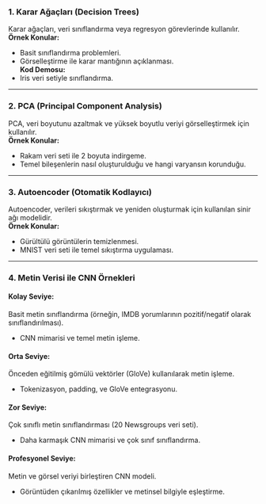 
### **1. Karar Ağaçları (Decision Trees)**

Karar ağaçları, veri sınıflandırma veya regresyon görevlerinde kullanılır.  
**Örnek Konular:**  
- Basit sınıflandırma problemleri.
- Görselleştirme ile karar mantığının açıklanması.  
**Kod Demosu:**  
- Iris veri setiyle sınıflandırma.

---

### **2. PCA (Principal Component Analysis)**

PCA, veri boyutunu azaltmak ve yüksek boyutlu veriyi görselleştirmek için kullanılır.  
**Örnek Konular:**  
- Rakam veri seti ile 2 boyuta indirgeme.  
- Temel bileşenlerin nasıl oluşturulduğu ve hangi varyansın korunduğu.  

---

### **3. Autoencoder (Otomatik Kodlayıcı)**

Autoencoder, verileri sıkıştırmak ve yeniden oluşturmak için kullanılan sinir ağı modelidir.  
**Örnek Konular:**  
- Gürültülü görüntülerin temizlenmesi.  
- MNIST veri seti ile temel sıkıştırma uygulaması.  

---

### **4. Metin Verisi ile CNN Örnekleri**

#### **Kolay Seviye:**  
Basit metin sınıflandırma (örneğin, IMDB yorumlarının pozitif/negatif olarak sınıflandırılması).  
- CNN mimarisi ve temel metin işleme.

#### **Orta Seviye:**  
Önceden eğitilmiş gömülü vektörler (GloVe) kullanılarak metin işleme.  
- Tokenizasyon, padding, ve GloVe entegrasyonu.

#### **Zor Seviye:**  
Çok sınıflı metin sınıflandırması (20 Newsgroups veri seti).  
- Daha karmaşık CNN mimarisi ve çok sınıf sınıflandırma.

#### **Profesyonel Seviye:**  
Metin ve görsel veriyi birleştiren CNN modeli.  
- Görüntüden çıkarılmış özellikler ve metinsel bilgiyle eşleştirme.
